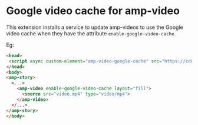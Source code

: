 # Google video cache for amp-video

This extension installs a service to update amp-videos to use the Google video cache when they have the attribute `enable-google-video-cache`.

Eg:

```html
<head>
 <script async custom-element="amp-video-google-cache" src="https://cdn.ampproject.org/v0/amp-video-google-cache-0.1.js"></script>
</head>
<body>
<amp-story>
  <...>
    <amp-video enable-google-video-cache layout="fill">
      <source src="video.mp4" type="video/mp4">
    </amp-video>
  </...>
</amp-story>
</body>
```
